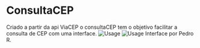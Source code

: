 # ConsultaCEP

Criado a partir da api ViaCEP o consultaCEP tem o objetivo facilitar a consulta de CEP com uma interface.
![Usage](https://user-images.githubusercontent.com/115724725/235363812-3c8ad6ea-e835-4b8f-861a-eff7077bf80e.png)
![Usage](https://user-images.githubusercontent.com/115724725/235364069-0bd928ca-2858-40b3-87b4-12108a8a5e72.gif)
Interface por Pedro R.

